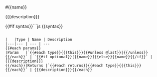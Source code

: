 #{{name}}

{{{description}}}

{{#if syntax}}```js
{{syntax}}
```{{/if}}

|   |Type | Name | Description
|---|--- | --- | ---
{{#each params}}
|Param   |`{{#each type}}{{{this}}}{{#unless @last}}|{{/unless}}{{/each}}` | `{{#if optional}}[{{name}}]{{else}}{{name}}{{/if}}` | {{{description}}}
{{/each}}|Returns |`{{#each returns}}{{#each type}}{{{this}}}{{/each}}` | {{{description}}}{{/each}}